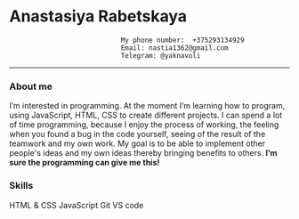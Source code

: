 # Anastasiya Rabetskaya
                                My phone number:  +375293134929
                                Email: nastia1362@gmail.com
                                Telegram: @yaknavoli 
---
### About me
I’m interested in programming. At the moment I’m learning how to program, using JavaScript, HTML, CSS to create different projects.
I can spend a lot of time programming, because I enjoy the process of working, the feeling when you found a bug in the code yourself, seeing of the result of the teamwork and my own work.
My goal is to be able to implement other people's ideas and my own ideas thereby bringing benefits to others. **I’m sure the programming can give me this!**

### Skills
HTML & CSS
JavaScript
Git
VS code